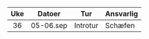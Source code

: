 |  Uke  |  Datoer   |      Tur      | Ansvarlig |
| :---: | :-------: | :-----------: | --------- |
|  36   | 05-06.sep |   Introtur    | Schæfen   |

<!-- 
|  39   | 26-28.sep |     Tur!      | Schæfen   |
|  42   | 17-19.okt |   TOSSGiade   | Styret    |
|  45   | 07-09.nov | Halloween-tur | Schæfen   |
|  48   | 28-30.nov | Høsttacofest  | Schæfen   |
|  --   | 31-01.jan |  Nyttårstur   | Schæfen   |
 -->
<!-- 
|  38   | 19-21.sep |         Tur!          | Schæfen   |
|  41   | 10-12.oct |      TOSSGiade        | Styret    |
|  44   | 31-02.nov |     Halloween-tur     | Schæfen   |
|  47   | 21-23.nov |     Høsttacofest      | Schæfen   |
|  50   | 12-14.dec | Eksamensdepresjonstur | Schæfen   |
 -->
